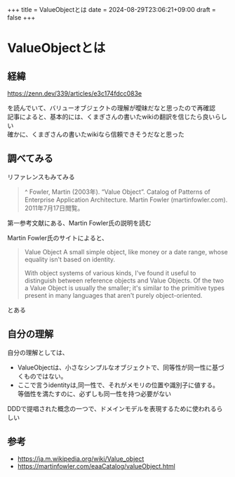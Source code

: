 +++
title = ValueObjectとは
date = 2024-08-29T23:06:21+09:00
draft = false
+++

# ValueObjectとは

## 経緯

<https://zenn.dev/339/articles/e3c174fdcc083e>

を読んでいて、バリューオブジェクトの理解が曖昧だなと思ったので再確認  
記事によると、基本的には、くまぎさんの書いたwikiの翻訳を信じたら良いらしい  
確かに、くまぎさんの書いたwikiなら信頼できそうだなと思った

## 調べてみる

リファレンスもみてみる  

>^ Fowler, Martin (2003年). “Value Object”. Catalog of Patterns of Enterprise Application Architecture. Martin Fowler (martinfowler.com). 2011年7月17日閲覧。

第一参考文献にある、Martin Fowler氏の説明を読む

Martin Fowler氏のサイトによると、
> Value Object
> A small simple object, like money or a date range, whose equality isn't based on identity.
>
> With object systems of various kinds, I've found it useful to distinguish between reference objects and Value Objects. Of the two a Value Object is usually the smaller; it's similar to the primitive types present in many languages that aren't purely object-oriented.

とある

## 自分の理解

自分の理解としては、  

- ValueObjectは、小さなシンプルなオブジェクトで、同等性が同一性に基づくものではない。
- ここで言うidentityは,同一性で、それがメモリの位置や識別子に値する。  
  等価性を満たすのに、必ずしも同一性を持つ必要がない

DDDで提唱された概念の一つで、ドメインモデルを表現するために使われるらしい

## 参考

- <https://ja.m.wikipedia.org/wiki/Value_object>
- <https://martinfowler.com/eaaCatalog/valueObject.html>

